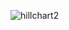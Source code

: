 ![hillchart2](https://github.com/andre1048576/seg4105_playground/assets/55166043/51d3c264-63e5-4d77-9fe3-be6a2a7911ac)
